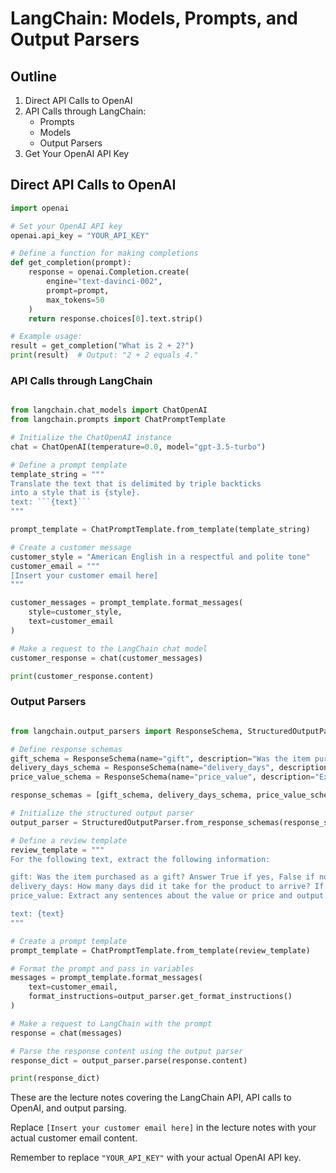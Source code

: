 # LangChain: Models, Prompts, and Output Parsers

## Outline

1. Direct API Calls to OpenAI
2. API Calls through LangChain:
    - Prompts
    - Models
    - Output Parsers
3. Get Your OpenAI API Key

## Direct API Calls to OpenAI

```python
import openai

# Set your OpenAI API key
openai.api_key = "YOUR_API_KEY"

# Define a function for making completions
def get_completion(prompt):
    response = openai.Completion.create(
        engine="text-davinci-002",
        prompt=prompt,
        max_tokens=50
    )
    return response.choices[0].text.strip()

# Example usage:
result = get_completion("What is 2 + 2?")
print(result)  # Output: "2 + 2 equals 4."
```

### API Calls through LangChain

```python

from langchain.chat_models import ChatOpenAI
from langchain.prompts import ChatPromptTemplate

# Initialize the ChatOpenAI instance
chat = ChatOpenAI(temperature=0.0, model="gpt-3.5-turbo")

# Define a prompt template
template_string = """
Translate the text that is delimited by triple backticks 
into a style that is {style}.
text: ```{text}```
"""

prompt_template = ChatPromptTemplate.from_template(template_string)

# Create a customer message
customer_style = "American English in a respectful and polite tone"
customer_email = """
[Insert your customer email here]
"""

customer_messages = prompt_template.format_messages(
    style=customer_style,
    text=customer_email
)

# Make a request to the LangChain chat model
customer_response = chat(customer_messages)

print(customer_response.content)
```

### Output Parsers

```python

from langchain.output_parsers import ResponseSchema, StructuredOutputParser

# Define response schemas
gift_schema = ResponseSchema(name="gift", description="Was the item purchased as a gift?")
delivery_days_schema = ResponseSchema(name="delivery_days", description="How many days did it take for the product to arrive?")
price_value_schema = ResponseSchema(name="price_value", description="Extracted sentences about the value or price")

response_schemas = [gift_schema, delivery_days_schema, price_value_schema]

# Initialize the structured output parser
output_parser = StructuredOutputParser.from_response_schemas(response_schemas)

# Define a review template
review_template = """
For the following text, extract the following information:

gift: Was the item purchased as a gift? Answer True if yes, False if not or unknown.
delivery_days: How many days did it take for the product to arrive? If this information is not found, output -1.
price_value: Extract any sentences about the value or price and output them as a comma-separated list.

text: {text}
"""

# Create a prompt template
prompt_template = ChatPromptTemplate.from_template(review_template)

# Format the prompt and pass in variables
messages = prompt_template.format_messages(
    text=customer_email,
    format_instructions=output_parser.get_format_instructions()
)

# Make a request to LangChain with the prompt
response = chat(messages)

# Parse the response content using the output parser
response_dict = output_parser.parse(response.content)

print(response_dict)
```

These are the lecture notes covering the LangChain API, API calls to OpenAI, and output parsing.

Replace `[Insert your customer email here]` in the lecture notes with your actual customer email content.

Remember to replace `"YOUR_API_KEY"` with your actual OpenAI API key.

